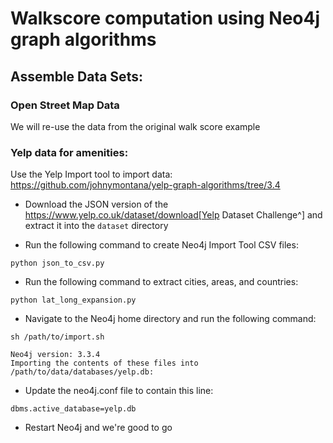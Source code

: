 # Walkscore computation using Neo4j graph algorithms

## Assemble Data Sets:

### Open Street Map Data

We will re-use the data from the original walk score example

### Yelp data for amenities:

Use the Yelp Import tool to import data: https://github.com/johnymontana/yelp-graph-algorithms/tree/3.4 

* Download the JSON version of the https://www.yelp.co.uk/dataset/download[Yelp Dataset Challenge^] and extract it into the `dataset` directory

* Run the following command to create Neo4j Import Tool CSV files:

```
python json_to_csv.py
```

* Run the following command to extract cities, areas, and countries:

```
python lat_long_expansion.py
```

* Navigate to the Neo4j home directory and run the following command:

```
sh /path/to/import.sh

Neo4j version: 3.3.4
Importing the contents of these files into /path/to/data/databases/yelp.db:
```

* Update the neo4j.conf file to contain this line:

```
dbms.active_database=yelp.db
```

* Restart Neo4j and we're good to go